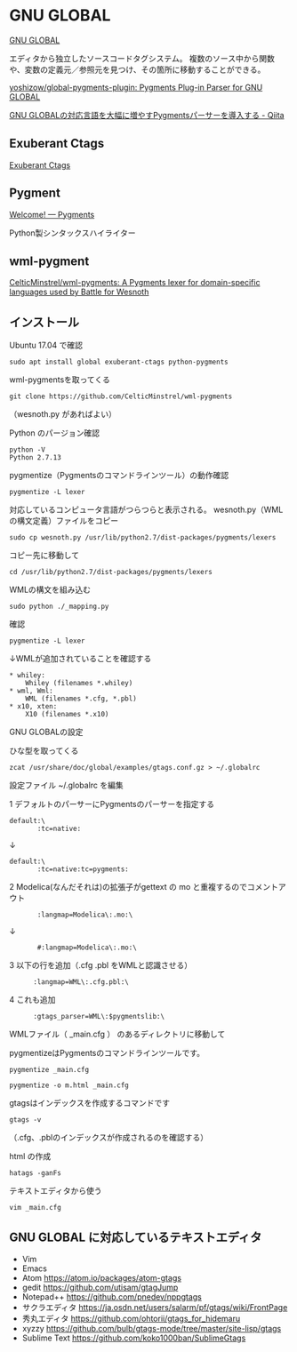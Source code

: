 # GNU GLOBAL

[GNU GLOBAL](http://tamacom.com/global-j.html "GNU GLOBAL")

エディタから独立したソースコードタグシステム。
複数のソース中から関数や、変数の定義元／参照元を見つけ、その箇所に移動することができる。

[yoshizow/global-pygments-plugin: Pygments Plug-in Parser for GNU GLOBAL](https://github.com/yoshizow/global-pygments-plugin "yoshizow/global-pygments-plugin: Pygments Plug-in Parser for GNU GLOBAL")

[GNU GLOBALの対応言語を大幅に増やすPygmentsパーサーを導入する - Qiita](http://qiita.com/yoshizow/items/9cc0236ac0249e0638ff "GNU GLOBALの対応言語を大幅に増やすPygmentsパーサーを導入する - Qiita")

## Exuberant Ctags

[Exuberant Ctags](http://ctags.sourceforge.net/ "Exuberant Ctags")


## Pygment

[Welcome! — Pygments](http://pygments.org/ "Welcome! — Pygments")

Python製シンタックスハイライター


## wml-pygment

[CelticMinstrel/wml-pygments: A Pygments lexer for domain-specific languages used by Battle for Wesnoth](https://github.com/CelticMinstrel/wml-pygments "CelticMinstrel/wml-pygments: A Pygments lexer for domain-specific languages used by Battle for Wesnoth")

## インストール

Ubuntu 17.04 で確認
```
sudo apt install global exuberant-ctags python-pygments
```

wml-pygmentsを取ってくる
```
git clone https://github.com/CelticMinstrel/wml-pygments
```

（wesnoth.py があればよい）

Python のパージョン確認
```
python -V
Python 2.7.13
```
pygmentize（Pygmentsのコマンドラインツール）の動作確認
```
pygmentize -L lexer
```
対応しているコンピュータ言語がつらつらと表示される。
wesnoth.py（WMLの構文定義）ファイルをコピー
```
sudo cp wesnoth.py /usr/lib/python2.7/dist-packages/pygments/lexers
```
コピー先に移動して
```
cd /usr/lib/python2.7/dist-packages/pygments/lexers
```
WMLの構文を組み込む
```
sudo python ./_mapping.py
```
確認
```
pygmentize -L lexer
```
↓WMLが追加されていることを確認する
```
* whiley:
    Whiley (filenames *.whiley)
* wml, Wml:
    WML (filenames *.cfg, *.pbl)
* x10, xten:
    X10 (filenames *.x10)
```

GNU GLOBALの設定

ひな型を取ってくる
```
zcat /usr/share/doc/global/examples/gtags.conf.gz > ~/.globalrc
```
設定ファイル ~/.globalrc を編集

1 デフォルトのパーサーにPygmentsのパーサーを指定する
```
default:\
       :tc=native:
```

↓

```
default:\
       :tc=native:tc=pygments:
```

2 Modelica(なんだそれは)の拡張子がgettext の mo と重複するのでコメントアウト

```
       :langmap=Modelica\:.mo:\
```

↓
```
       #:langmap=Modelica\:.mo:\
```

3 以下の行を追加（.cfg .pbl をWMLと認識させる）

```
      :langmap=WML\:.cfg.pbl:\
```

4 これも追加

```
      :gtags_parser=WML\:$pygmentslib:\
```


WMLファイル（ _main.cfg ） のあるディレクトリに移動して

pygmentizeはPygmentsのコマンドラインツールです。

```
pygmentize _main.cfg
```

```
pygmentize -o m.html _main.cfg
```

gtagsはインデックスを作成するコマンドです
```
gtags -v
```
（.cfg、.pblのインデックスが作成されるのを確認する）


html の作成
```
hatags -ganFs
```

テキストエディタから使う

```
vim _main.cfg
```


## GNU GLOBAL に対応しているテキストエディタ

* Vim
* Emacs
* Atom https://atom.io/packages/atom-gtags
* gedit https://github.com/utisam/gtagJump
* Notepad++ https://github.com/pnedev/nppgtags
* サクラエディタ https://ja.osdn.net/users/salarm/pf/gtags/wiki/FrontPage
* 秀丸エディタ https://github.com/ohtorii/gtags_for_hidemaru
* xyzzy https://github.com/bulb/gtags-mode/tree/master/site-lisp/gtags
* Sublime Text https://github.com/koko1000ban/SublimeGtags
